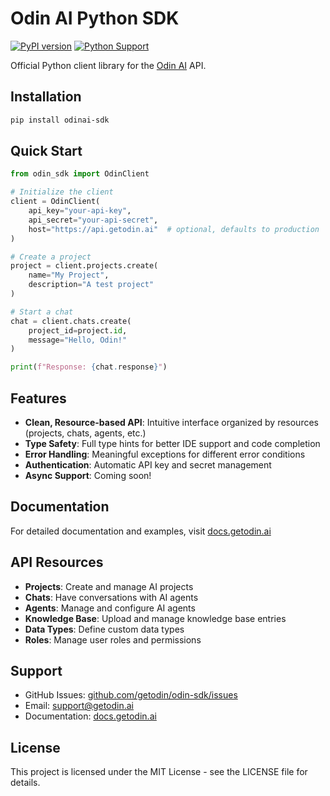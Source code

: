 # Odin AI Python SDK

[![PyPI version](https://badge.fury.io/py/odinai-sdk.svg)](https://badge.fury.io/py/odinai-sdk)
[![Python Support](https://img.shields.io/pypi/pyversions/odinai-sdk.svg)](https://pypi.org/project/odinai-sdk/)

Official Python client library for the [Odin AI](https://getodin.ai) API.

## Installation

```bash
pip install odinai-sdk
```

## Quick Start

```python
from odin_sdk import OdinClient

# Initialize the client
client = OdinClient(
    api_key="your-api-key",
    api_secret="your-api-secret",
    host="https://api.getodin.ai"  # optional, defaults to production
)

# Create a project
project = client.projects.create(
    name="My Project",
    description="A test project"
)

# Start a chat
chat = client.chats.create(
    project_id=project.id,
    message="Hello, Odin!"
)

print(f"Response: {chat.response}")
```

## Features

- **Clean, Resource-based API**: Intuitive interface organized by resources (projects, chats, agents, etc.)
- **Type Safety**: Full type hints for better IDE support and code completion
- **Error Handling**: Meaningful exceptions for different error conditions
- **Authentication**: Automatic API key and secret management
- **Async Support**: Coming soon!

## Documentation

For detailed documentation and examples, visit [docs.getodin.ai](https://docs.getodin.ai)

## API Resources

- **Projects**: Create and manage AI projects
- **Chats**: Have conversations with AI agents
- **Agents**: Manage and configure AI agents  
- **Knowledge Base**: Upload and manage knowledge base entries
- **Data Types**: Define custom data types
- **Roles**: Manage user roles and permissions

## Support

- GitHub Issues: [github.com/getodin/odin-sdk/issues](https://github.com/getodin/odin-sdk/issues)
- Email: [support@getodin.ai](mailto:support@getodin.ai)
- Documentation: [docs.getodin.ai](https://docs.getodin.ai)

## License

This project is licensed under the MIT License - see the LICENSE file for details.
